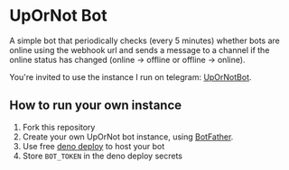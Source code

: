 # UpOrNot Bot

A simple bot that periodically checks (every 5 minutes) whether bots are online using the webhook url and sends a message to a channel if the online status has changed (online -> offline or offline -> online).

You're invited to use the instance I run on telegram: [UpOrNotBot](https://t.me/upornot_bot).

## How to run your own instance

1. Fork this repository
2. Create your own UpOrNot bot instance, using [BotFather](https://t.me/botfather).
3. Use free [deno deploy](https://docs.deno.com/deploy/manual/) to host your bot
4. Store `BOT_TOKEN` in the deno deploy secrets
